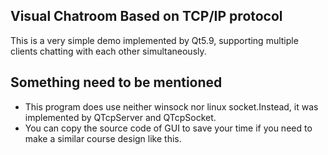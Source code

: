 <h2> Visual Chatroom Based on TCP/IP protocol </h2> 
This is a very simple demo implemented by Qt5.9, supporting multiple clients chatting with each other simultaneously.  
<h2> Something need to be mentioned </h2>
<ul>
    <li> This program does use neither winsock nor linux socket.Instead, it was implemented by QTcpServer and QTcpSocket.</li>
    <li> You can copy the source code of GUI to save your time if you need to make a similar course design like this.</li>
</ul>
